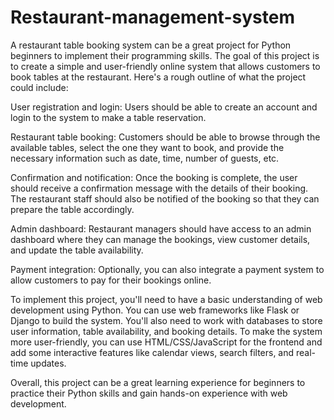 # Restaurant-management-system
A restaurant table booking system can be a great project for Python beginners to implement their programming skills. The goal of this project is to create a simple and user-friendly online system that allows customers to book tables at the restaurant. Here's a rough outline of what the project could include:

User registration and login: Users should be able to create an account and login to the system to make a table reservation.

Restaurant table booking: Customers should be able to browse through the available tables, select the one they want to book, and provide the necessary information such as date, time, number of guests, etc.

Confirmation and notification: Once the booking is complete, the user should receive a confirmation message with the details of their booking. The restaurant staff should also be notified of the booking so that they can prepare the table accordingly.

Admin dashboard: Restaurant managers should have access to an admin dashboard where they can manage the bookings, view customer details, and update the table availability.

Payment integration: Optionally, you can also integrate a payment system to allow customers to pay for their bookings online.

To implement this project, you'll need to have a basic understanding of web development using Python. You can use web frameworks like Flask or Django to build the system. You'll also need to work with databases to store user information, table availability, and booking details. To make the system more user-friendly, you can use HTML/CSS/JavaScript for the frontend and add some interactive features like calendar views, search filters, and real-time updates.

Overall, this project can be a great learning experience for beginners to practice their Python skills and gain hands-on experience with web development.
